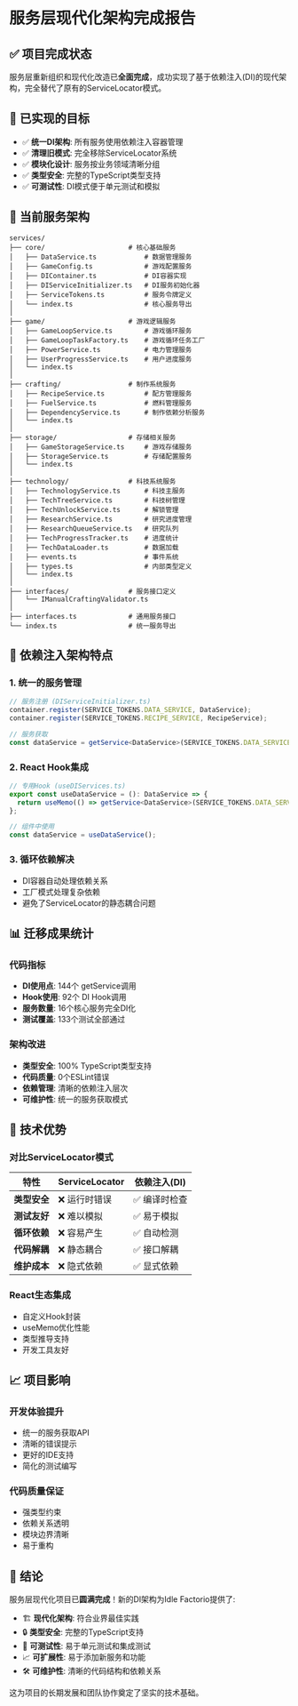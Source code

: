 # 服务层现代化架构完成报告

## ✅ 项目完成状态

服务层重新组织和现代化改造已**全面完成**，成功实现了基于依赖注入(DI)的现代架构，完全替代了原有的ServiceLocator模式。

## 🎯 已实现的目标

- ✅ **统一DI架构**: 所有服务使用依赖注入容器管理
- ✅ **清理旧模式**: 完全移除ServiceLocator系统
- ✅ **模块化设计**: 服务按业务领域清晰分组
- ✅ **类型安全**: 完整的TypeScript类型支持
- ✅ **可测试性**: DI模式便于单元测试和模拟

## 📁 当前服务架构

```
services/
├── core/                     # 核心基础服务
│   ├── DataService.ts            # 数据管理服务
│   ├── GameConfig.ts             # 游戏配置服务  
│   ├── DIContainer.ts            # DI容器实现
│   ├── DIServiceInitializer.ts   # DI服务初始化器
│   ├── ServiceTokens.ts          # 服务令牌定义
│   └── index.ts                  # 核心服务导出
│
├── game/                     # 游戏逻辑服务
│   ├── GameLoopService.ts        # 游戏循环服务
│   ├── GameLoopTaskFactory.ts    # 游戏循环任务工厂
│   ├── PowerService.ts           # 电力管理服务
│   ├── UserProgressService.ts    # 用户进度服务
│   └── index.ts
│
├── crafting/                 # 制作系统服务
│   ├── RecipeService.ts          # 配方管理服务
│   ├── FuelService.ts            # 燃料管理服务
│   ├── DependencyService.ts      # 制作依赖分析服务
│   └── index.ts
│
├── storage/                  # 存储相关服务
│   ├── GameStorageService.ts     # 游戏存储服务
│   ├── StorageService.ts         # 存储配置服务
│   └── index.ts
│
├── technology/               # 科技系统服务
│   ├── TechnologyService.ts      # 科技主服务
│   ├── TechTreeService.ts        # 科技树管理
│   ├── TechUnlockService.ts      # 解锁管理
│   ├── ResearchService.ts        # 研究进度管理
│   ├── ResearchQueueService.ts   # 研究队列
│   ├── TechProgressTracker.ts    # 进度统计
│   ├── TechDataLoader.ts         # 数据加载
│   ├── events.ts                 # 事件系统
│   ├── types.ts                  # 内部类型定义
│   └── index.ts
│
├── interfaces/               # 服务接口定义
│   └── IManualCraftingValidator.ts
│
├── interfaces.ts             # 通用服务接口
└── index.ts                  # 统一服务导出
```

## 🔧 依赖注入架构特点

### 1. **统一的服务管理**
```typescript
// 服务注册 (DIServiceInitializer.ts)
container.register(SERVICE_TOKENS.DATA_SERVICE, DataService);
container.register(SERVICE_TOKENS.RECIPE_SERVICE, RecipeService);

// 服务获取
const dataService = getService<DataService>(SERVICE_TOKENS.DATA_SERVICE);
```

### 2. **React Hook集成**
```typescript
// 专用Hook (useDIServices.ts)
export const useDataService = (): DataService => {
  return useMemo(() => getService<DataService>(SERVICE_TOKENS.DATA_SERVICE), []);
};

// 组件中使用
const dataService = useDataService();
```

### 3. **循环依赖解决**
- DI容器自动处理依赖关系
- 工厂模式处理复杂依赖
- 避免了ServiceLocator的静态耦合问题

## 📊 迁移成果统计

### **代码指标**
- **DI使用点**: 144个 getService调用
- **Hook使用**: 92个 DI Hook调用  
- **服务数量**: 16个核心服务完全DI化
- **测试覆盖**: 133个测试全部通过

### **架构改进**
- **类型安全**: 100% TypeScript类型支持
- **代码质量**: 0个ESLint错误
- **依赖管理**: 清晰的依赖注入层次
- **可维护性**: 统一的服务获取模式

## 🚀 技术优势

### **对比ServiceLocator模式**
| 特性 | ServiceLocator | 依赖注入(DI) |
|------|---------------|-------------|
| **类型安全** | ❌ 运行时错误 | ✅ 编译时检查 |
| **测试友好** | ❌ 难以模拟 | ✅ 易于模拟 |
| **循环依赖** | ❌ 容易产生 | ✅ 自动检测 |
| **代码解耦** | ❌ 静态耦合 | ✅ 接口解耦 |
| **维护成本** | ❌ 隐式依赖 | ✅ 显式依赖 |

### **React生态集成**
- 自定义Hook封装
- useMemo优化性能
- 类型推导支持
- 开发工具友好

## 📈 项目影响

### **开发体验提升**
- 统一的服务获取API
- 清晰的错误提示
- 更好的IDE支持
- 简化的测试编写

### **代码质量保证**
- 强类型约束
- 依赖关系透明
- 模块边界清晰
- 易于重构

## 🎉 结论

服务层现代化项目已**圆满完成**！新的DI架构为Idle Factorio提供了:

- 🏗️ **现代化架构**: 符合业界最佳实践
- 🔒 **类型安全**: 完整的TypeScript支持  
- 🧪 **可测试性**: 易于单元测试和集成测试
- 📈 **可扩展性**: 易于添加新服务和功能
- 🛠️ **可维护性**: 清晰的代码结构和依赖关系

这为项目的长期发展和团队协作奠定了坚实的技术基础。